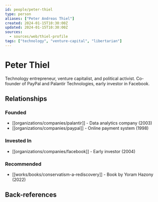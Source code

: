 ```yaml
---
id: people/peter-thiel
type: person
aliases: ["Peter Andreas Thiel"]
created: 2024-01-15T10:30:00Z
updated: 2024-01-15T10:30:00Z
sources:
  - sources/web/thiel-profile
tags: ["technology", "venture-capital", "libertarian"]
---
```


# Peter Thiel

Technology entrepreneur, venture capitalist, and political activist. Co-founder of PayPal and Palantir Technologies, early investor in Facebook.

## Relationships

### Founded
- [[organizations/companies/palantir]] - Data analytics company (2003)
- [[organizations/companies/paypal]] - Online payment system (1998)

### Invested In
- [[organizations/companies/facebook]] - Early investor (2004)

### Recommended
- [[works/books/conservatism-a-rediscovery]] - Book by Yoram Hazony (2022)

## Back-references
<!-- Auto-maintained by the system -->
